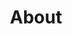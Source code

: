 ---
title: About
permalink: /about/
layout: flow
js-package: about
css-package: about
jumbotron:
  triangle-divider: true
  title: About
  description: >-
    If you work on open source software for Arm platforms, Linaro Connect is the
    place to be to understand the latest developments and work directly with the
    most active engineers and maintainers in the ecosystem.
  carousel-images:
    - /assets/images/content/bkk19-group-photo.jpg
    - /assets/images/content/lcu14.jpg
    - /assets/images/content/lcu13.jpg
    - /assets/images/content/lce13.jpg
    - /assets/images/content/lca14.jpg
    - /assets/images/content/lca13.jpg
    - /assets/images/content/las16.jpg
    - /assets/images/content/hkg15.jpg
    - /assets/images/content/bud17.jpg
    - /assets/images/content/bkk16.jpg
flow:
    - row: container_row 
    #   style: dark
      items:
        - format: text
          style: text-center
          content: >
            Every six months, over 300 of the world's leading open source engineers working on Arm get together for a full week of engineering sessions and hacking at Linaro Connect. Linaro Connect Bangkok has now ended. The next Connect will be held in San Diego California September 23-27, 2019. Registration will be announced in May 2019.


            To view slides or videos from the keynotes and sessions from previous Connects, please go to our [Resources page](https://connect.linaro.org/resources/).

    - row: container_row 
      style: block_row
    #   background_image: /assets/images/content/bkk19-group-photo.jpg
      sections:
        - format: block
          style: text-center text-white
          item_width: 4
          content: 
              - title: 
                    size: h3
                    content: Collaborate & Learn
                url: /about/
                background_image: /assets/images/content/bkk19-group-photo.jpg
                text:
                    content: >
                        Collaborate with the engineers _leading_ open source software development in the _Arm ecosystem_, have in-depth
                        technical conversations about real world issues and solutions, and attend how-to training sessions about the
                         latest Arm software developments.
                buttons:
                    - title: View Resources
                      url: /resources/
                      icon: fa fa-book
                      class: btn-primary
              - title: 
                    size: h3
                    content: Contribute
                url: /about/
                background_image: /assets/images/content/bkk19-group-photo.jpg
                text:
                    content: >
                        Bring your knowledge and experience to influence and contribute to Linaro's development work. Linaro Connect is a unique opportunity to put your ideas forward face to face with other contributors and maintainers. If you have something relevant you'd like to show off, consider participating in Demo Friday.
                buttons:
                    - title: Submit a Demo
                      url: /demo-friday/
                      icon: fa fa-slideshare
                      class: btn-primary
              - title: 
                    size: h3
                    content: Socialize
                url: /about/
                background_image: /assets/images/content/bkk19-group-photo.jpg
                text:
                    content: >
                        In addition to the regular breaks in the day and informal hacking sessions, there are a range of evening events at which you can network with your peers and get to know the other attendees.
                buttons:
                    - title: View Schedule
                      url: /about/
                      icon: fa fa-clock-o
                      class: btn-primary
    - row: container_row 
    #   style: dark
      sections:
        - format: title
          content: Code of Conduct
          size: h2
        - format: text
          style: text-center
          content: >
                Linaro Ltd, as host for Linaro Connect, is dedicated to a harassment-free conference experience for everyone.
        - format: buttons
          style: text-center
          content:
              - title: Anti-harassment Policy
                url: /code-of-conduct/
                icon: fa fa-arrow-right
                class: btn-primary
    - row: full_width_row
      #style: new
      sections:
        - format: title
          content: Highlights from BKK19
          size: h2
        - format: slider
        #   style: text-center text-white
          lightbox_enabled: true
          seconds_per_slide: 5
          nav: true
          dots: false
          xs_items: 1
          sm_items: 2
          md_items: 4
          lg_items: 6 
          items:
          - image: /assets/images/content/bkk19-sponsor-table.jpg
            title: Sponsor table at Linaro Connect Bangkok 2019
          - image: /assets/images/content/bkk19-registration-desk.jpg
            title: Registration desk at Linaro Connect Bangkok 2019
          - image: /assets/images/content/bkk19-packet-sponsored-food.jpg
            title: Packet branded macaron's at Linaro Connect Bangkok 2019
          - image: /assets/images/content/bkk19-li-gong-keynote-linaro-matters.jpg
            title: >-
              Linaro CEO, Li Gong, presenting the opening keynote at Linaro Connect
              Bangkok 2019
          - image: /assets/images/content/bkk19-li-gong-keynote.jpg
            title: >-
              Linaro CEO, Li Gong, presenting the opening keynote at Linaro Connect
              Bangkok 2019
          - image: /assets/images/content/bkk19-jacob-smith-packet-keynote.jpg
            title: >-
              Jacob Smith from Packet presenting his keynote at Linaro Connect Bangkok 2019
          - image: /assets/images/content/bkk19-google-keynote.jpg
            title: Google's keynote at Linaro Connect Bangkok 2019
          - image: /assets/images/content/bkk19-demo-friday.jpg
            title: Demo Friday hacking at Linaro Connect Bangkok 2019
          - image: /assets/images/content/bkk19-chris-royston-arm-developer-talk.jpg
            title: >-
              Chris Royston from Arm talking about the new revision of developer.arm.com
              at Linaro Connect Bangkok 2019
          - image: /assets/images/content/bkk19-bosch-keynote-2.jpg
            title: >-
              Dirk Slama from Bosch presenting his keynote at Linaro Connect Bangkok 2019
          - image: /assets/images/content/bkk19-bosch-keynote.jpg
            title: >-
              Dirk Slama from Bosch presenting his keynote at Linaro Connect Bangkok 2019
          - image: /assets/images/content/bkk19-backpack-giveaway.jpg
            title: RedHat's giveaway at Linaro Connect Bangkok 2019.
          - image: /assets/images/content/bkk19-ai-demo.jpg
            title: Object recognition at Linaro Connect Bangkok 2019

---